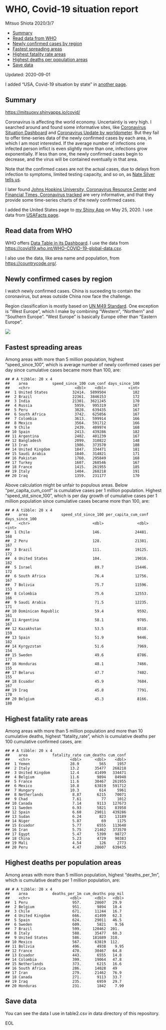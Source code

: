 WHO, Covid-19 situation report
================
Mitsuo Shiota
2020/3/7

  - [Summary](#summary)
  - [Read data from WHO](#read-data-from-who)
  - [Newly confirmed cases by region](#newly-confirmed-cases-by-region)
  - [Fastest spreading areas](#fastest-spreading-areas)
  - [Highest fatality rate areas](#highest-fatality-rate-areas)
  - [Highest deaths per population
    areas](#highest-deaths-per-population-areas)
  - [Save data](#save-data)

Updated: 2020-09-01

I added “USA, Covid-19 situation by state” in [another page](USA.md).

## Summary

<https://mitsuoxv.shinyapps.io/covid/>

Coronavirus is affecting the world economy. Uncertaintiy is very high. I
searched around and found some informative sites, like [Coronavirus
Situation
Dashboard](https://who.maps.arcgis.com/apps/opsdashboard/index.html#/c88e37cfc43b4ed3baf977d77e4a0667)
and [Coronavirus Update by
worldometer](https://www.worldometers.info/coronavirus/). But they fail
to offer time-series data of the newly confirmed cases by each area, in
which I am most interested. If the average number of infections one
infected person inflict is even slightly more than one, infections grow
exponentially. If less than one, the newly confirmed cases begin to
decrease, and the virus will be contained eventually in that area.

Note that the confirmed cases are not the actual cases, due to delays
from infection to symptoms, limited testing capacity, and so on, as
[Nate Silver tells
us](https://fivethirtyeight.com/features/coronavirus-case-counts-are-meaningless/).

I later found [Johns Hopkins University, Coronavirus Resource
Center](https://coronavirus.jhu.edu/) and [Financial Times, Coronavirus
tracked](https://www.ft.com/content/a26fbf7e-48f8-11ea-aeb3-955839e06441)
are very informative, and that they provide some time-series charts of
the newly confirmed cases.

I added the United States page to [my Shiny
App](https://mitsuoxv.shinyapps.io/covid/) on May 25, 2020. I use data
from [USAFacts
page](https://usafacts.org/visualizations/coronavirus-covid-19-spread-map/).

## Read data from WHO

WHO offers [Data Table in its Dashboard](https://covid19.who.int/table).
I use the data from
<https://covid19.who.int/WHO-COVID-19-global-data.csv>.

I also use the data, like area name and population, from
<https://countrycode.org/>.

## Newly confirmed cases by region

I watch newly confirmed cases. China is suceeding to contain the
coronavirus, but areas outside China now face the challenge.

Region classification is mostly based on [UN M49
Standard](https://unstats.un.org/unsd/methodology/m49/). One exception
is “West Europe”, which I make by combining “Western”, “Northern” and
“Southern Europe”. “West Europe” is basically Europe other than
“Eastern Europe”.

![](README_files/figure-gfm/chart-1.png)<!-- -->

## Fastest spreading areas

Among areas with more than 5 million population, highest
“speed\_since\_100”, which is average number of newly confirmed cases
per day since cumulative cases became more than 100, are:

    ## # A tibble: 20 x 4
    ##    area           speed_since_100 cum_conf days_since_100
    ##    <chr>                    <dbl>    <dbl>          <int>
    ##  1 United States           32414.  5899504            182
    ##  2 Brazil                  22361.  3846153            172
    ##  3 India                   21301.  3621245            170
    ##  4 Russia                   5959.   995319            167
    ##  5 Peru                     3828.   639435            167
    ##  6 South Africa             3742.   625056            167
    ##  7 Colombia                 3613.   599914            166
    ##  8 Mexico                   3564.   591712            166
    ##  9 Chile                    2439.   409974            168
    ## 10 Spain                    2413.   439286            182
    ## 11 Argentina                2402.   401239            167
    ## 12 Bangladesh               2099.   310822            148
    ## 13 Iran                     1986.   373570            188
    ## 14 United Kingdom           1847.   334471            181
    ## 15 Saudi Arabia             1840.   314821            171
    ## 16 Pakistan                 1760.   295849            168
    ## 17 Turkey                   1607.   268546            167
    ## 18 France                   1415.   261955            185
    ## 19 Italy                    1404.   268218            191
    ## 20 Iraq                     1359.   231177            170

Above calculation might be unfair to populous areas. Below
“per\_capita\_cum\_conf” is cumulative cases per 1 million population.
Highest “speed\_std\_since\_100”, which is per day growth of cumulative
cases per 1 million population since cumulative cases became more than
100, are:

    ## # A tibble: 20 x 4
    ##    area               speed_std_since_100 per_capita_cum_conf days_since_100
    ##    <chr>                            <dbl>               <dbl>          <int>
    ##  1 Chile                            146.               24481.            168
    ##  2 Peru                             128.               21381.            167
    ##  3 Brazil                           111.               19125.            172
    ##  4 United States                    104.               19016.            182
    ##  5 Israel                            89.7              15446.            172
    ##  6 South Africa                      76.4              12756.            167
    ##  7 Bolivia                           75.7              11596.            153
    ##  8 Colombia                          75.6              12553.            166
    ##  9 Saudi Arabia                      71.5              12235.            171
    ## 10 Dominican Republic                59.4               9592.            161
    ## 11 Argentina                         58.1               9705.            167
    ## 12 Kazakhstan                        53.5               8518.            159
    ## 13 Spain                             51.9               9446.            182
    ## 14 Kyrgyzstan                        51.6               7969.            154
    ## 15 Sweden                            49.6               8786.            177
    ## 16 Honduras                          48.1               7466.            155
    ## 17 Belarus                           47.7               7402.            155
    ## 18 Ecuador                           45.9               7684.            167
    ## 19 Iraq                              45.8               7791.            170
    ## 20 Belgium                           45.3               8166.            180

## Highest fatality rate areas

Among areas with more than 5 million population and more than 10
cumulative deaths, highest “fatality\_rate”, which is cumulative deaths
per 100 cumulative confirmed cases, are:

    ## # A tibble: 20 x 4
    ##    area           fatality_rate cum_deaths cum_conf
    ##    <chr>                  <dbl>      <dbl>    <dbl>
    ##  1 Yemen                  28.9         565     1957
    ##  2 Italy                  13.2       35477   268218
    ##  3 United Kingdom         12.4       41499   334471
    ##  4 Belgium                11.6        9894    84948
    ##  5 France                 11.6       30467   261955
    ##  6 Mexico                 10.8       63819   591712
    ##  7 Hungary                10.3         614     5961
    ##  8 Netherlands             8.87       6215    70071
    ##  9 Chad                    7.61         77     1012
    ## 10 Canada                  7.14       9113   127673
    ## 11 Sweden                  6.93       5821    83958
    ## 12 Spain                   6.60      29011   439286
    ## 13 Sudan                   6.24        823    13189
    ## 14 Niger                   5.87         69     1175
    ## 15 Ecuador                 5.77       6555   113648
    ## 16 Iran                    5.75      21462   373570
    ## 17 Egypt                   5.47       5399    98727
    ## 18 China                   5.23       4729    90383
    ## 19 Mali                    4.54        126     2773
    ## 20 Peru                    4.47      28607   639435

## Highest deaths per population areas

Among areas with more than 5 million population, highest
“deaths\_per\_1m”, which is cumulative deaths per 1 million
population, are:

    ## # A tibble: 20 x 4
    ##    area           deaths_per_1m cum_deaths pop_mil
    ##    <chr>                  <dbl>      <dbl>   <dbl>
    ##  1 Peru                    957.      28607   29.9 
    ##  2 Belgium                 951.       9894   10.4 
    ##  3 Chile                   671.      11244   16.7 
    ##  4 United Kingdom          666.      41499   62.3 
    ##  5 Spain                   624.      29011   46.5 
    ##  6 Sweden                  609.       5821    9.56
    ##  7 Brazil                  599.     120462  201.  
    ##  8 Italy                   588.      35477   60.3 
    ##  9 United States           586.     181689  310.  
    ## 10 Mexico                  567.      63819  112.  
    ## 11 Bolivia                 496.       4938    9.95
    ## 12 France                  470.      30467   64.8 
    ## 13 Ecuador                 443.       6555   14.8 
    ## 14 Colombia                399.      19064   47.8 
    ## 15 Netherlands             373.       6215   16.6 
    ## 16 South Africa            286.      14028   49   
    ## 17 Iran                    279.      21462   76.9 
    ## 18 Canada                  271.       9113   33.7 
    ## 19 Iraq                    235.       6959   29.7 
    ## 20 Honduras                231.       1842    7.99

## Save data

You can see the data I use in table2.csv in data directory of this
repository.

EOL
